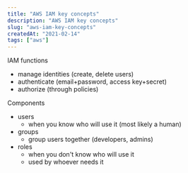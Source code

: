 ```yaml
---
title: "AWS IAM key concepts"
description: "AWS IAM key concepts"
slug: "aws-iam-key-concepts"
createdAt: "2021-02-14"
tags: ["aws"]
---
```


IAM functions
- manage identities (create, delete users)
- authenticate (email+password, access key+secret)
- authorize (through policies)

Components
- users
  - when you know who will use it (most likely a human)
- groups
  - group users together (developers, admins)
- roles
  - when you don't know who will use it
  - used by whoever needs it



